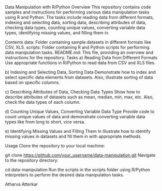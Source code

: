 Data Manipulation with R/Python
Overview
This repository contains code samples and instructions for performing various data manipulation tasks using R and Python. The tasks include reading data from different formats, indexing and selecting data, sorting data, describing attributes of data, checking data types, counting unique values, converting variable data types, identifying missing values, and filling them in.

Contents
data: Folder containing sample datasets in different formats like CSV, XLS.
scripts: Folder containing R and Python scripts for performing data manipulation tasks.
README.md: This file, providing an overview and instructions for the repository.
Tasks
a) Reading Data from Different Formats
Use appropriate functions in R/Python to read data from CSV and XLS files.

b) Indexing and Selecting Data, Sorting Data
Demonstrate how to index and select specific data elements from datasets. Also, illustrate sorting of data based on specific columns.

c) Describing Attributes of Data, Checking Data Types
Show how to describe attributes of datasets such as mean, median, min, max, etc. Also, check the data types of each column.

d) Counting Unique Values, Converting Variable Data Type
Provide code to count unique values of data and demonstrate converting variable data types like from long to short, vice versa.

e) Identifying Missing Values and Filling Them In
Illustrate how to identify missing values in datasets and fill them in with appropriate methods.

Usage
Clone the repository to your local machine:


git clone https://github.com/your_username/data-manipulation.git
Navigate to the repository directory:


cd data-manipulation
Run the scripts in the scripts folder using R/Python interpreters to perform the desired data manipulation tasks.


Atharva Atterkar



